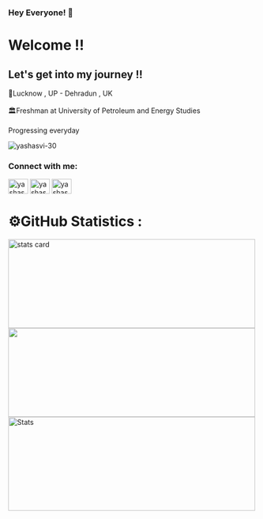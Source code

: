 ### Hey Everyone! 🌙

<h1> Welcome !! </h1>
<h2> Let's get into my journey !!</h2>
<p>
📍Lucknow , UP - Dehradun , UK <br></br>
🏛️Freshman at University of Petroleum and Energy Studies<br></br>
Progressing everyday 
</p>
<p align="left"> <img src="https://komarev.com/ghpvc/?username=yashasvi-30&label=Profile%20views&color=0e75b6&style=flat" alt="yashasvi-30" /> </p>

<h3 align="left">Connect with me:</h3>
<p align="left">
<a href="https://twitter.com/yashasviig" target="blank"><img align="center" src="https://raw.githubusercontent.com/rahuldkjain/github-profile-readme-generator/master/src/images/icons/Social/twitter.svg" alt="yashasviig" height="30" width="40" /></a>
<a href="https://linkedin.com/in/yashasvi" target="blank"><img align="center" src="https://raw.githubusercontent.com/rahuldkjain/github-profile-readme-generator/master/src/images/icons/Social/linked-in-alt.svg" alt="yashasvi" height="30" width="40" /></a>
<a href="https://instagram.com/yashasvi._30" target="blank"><img align="center" src="https://raw.githubusercontent.com/rahuldkjain/github-profile-readme-generator/master/src/images/icons/Social/instagram.svg" alt="yashasvi._30" height="30" width="40" /></a>
</p>



<h1> ⚙️GitHub Statistics :</h1>
<p>
<img alt= "stats card" height="180px" width="500" src="https://github-readme-streak-stats.herokuapp.com/?user=Yashasvi-30&theme=radical">

<img height="180px" width="500" src="https://github-readme-stats-eight-theta.vercel.app/api/top-langs/?username=Yashasvi-30&theme=radical&layout=compact&exclude_lang=java+r" />

<img alt="Stats " height="190px" width="500" src="https://github-readme-stats.vercel.app/api?username=Yashasvi-30&count_private=true&theme=radical&show_icons=true" >

</p>
